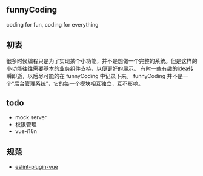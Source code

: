 ## funnyCoding
coding for fun, coding for everything

## 初衷
很多时候编程只是为了实现某个小功能，并不是想做一个完整的系统。但是这样的小功能往往需要基本的业务组件支持，以便更好的展示。
有时一些有趣的idea转瞬即逝，以后尽可能的在 funnyCoding 中记录下来。
funnyCoding 并不是一个“后台管理系统”，它的每一个模块相互独立，互不影响。

## todo
- mock server
- 权限管理
- vue-i18n

## 规范
- [eslint-plugin-vue](https://vuejs.github.io/eslint-plugin-vue/)

